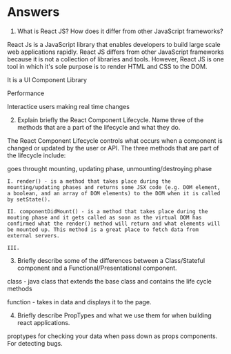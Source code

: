 # Answers

1. What is React JS? How does it differ from other JavaScript frameworks?

React Js is a JavaScript library that enables developers to build large scale web applications rapidly. React JS differs from other JavaScript frameworks because it is not a collection of libraries and tools. However, React JS is one tool in which it's sole purpose is to render HTML and CSS to the DOM. 

It is a UI Component Library 

Performance 

Interactice users making real time changes


2. Explain briefly the React Component Lifecycle. Name three of the methods that are a part of the lifecycle and what they do.

The React Component Lifecycle controls what occurs when a component is changed or updated by the user or API. The three methods that are part of the lifecycle include: 

goes throught mounting, updating phase, unmounting/destroying phase 

    I. render() - is a method that takes place during the mounting/updating phases and returns some JSX code (e.g. DOM element, a boolean, and an array of DOM elements) to the DOM when it is called by setState(). 

    II. componentDidMount() - is a method that takes place during the mouting phase and it gets called as soon as the virtual DOM has confirmed what the render() method will return and what elements will be mounted up. This method is a great place to fetch data from external servers. 

    III. 


3. Briefly describe some of the differences between a Class/Stateful component and a Functional/Presentational component.

class - java class that extends the base class and contains the life cycle methods

function - takes in data and displays it to the page. 

4. Briefly describe PropTypes and what we use them for when building react applications.

proptypes for checking your data when pass down as props components. For detecting bugs. 